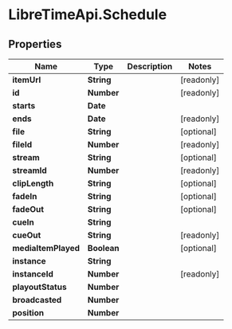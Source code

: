 # LibreTimeApi.Schedule

## Properties

Name | Type | Description | Notes
------------ | ------------- | ------------- | -------------
**itemUrl** | **String** |  | [readonly] 
**id** | **Number** |  | [readonly] 
**starts** | **Date** |  | 
**ends** | **Date** |  | [readonly] 
**file** | **String** |  | [optional] 
**fileId** | **Number** |  | [readonly] 
**stream** | **String** |  | [optional] 
**streamId** | **Number** |  | [readonly] 
**clipLength** | **String** |  | [optional] 
**fadeIn** | **String** |  | [optional] 
**fadeOut** | **String** |  | [optional] 
**cueIn** | **String** |  | 
**cueOut** | **String** |  | [readonly] 
**mediaItemPlayed** | **Boolean** |  | [optional] 
**instance** | **String** |  | 
**instanceId** | **Number** |  | [readonly] 
**playoutStatus** | **Number** |  | 
**broadcasted** | **Number** |  | 
**position** | **Number** |  | 


